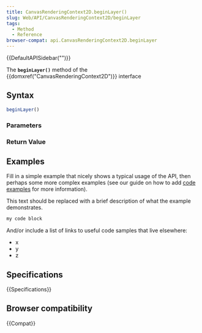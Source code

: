 ```yaml
---
title: CanvasRenderingContext2D.beginLayer()
slug: Web/API/CanvasRenderingContext2D/beginLayer
tags:
  - Method
  - Reference
browser-compat: api.CanvasRenderingContext2D.beginLayer
---
```

{{DefaultAPISidebar("")}}

The **`beginLayer()`** method of the {{domxref("CanvasRenderingContext2D")}} interface 

## Syntax

```js
beginLayer()
```

### Parameters



### Return Value



## Examples

Fill in a simple example that nicely shows a typical usage of the API, then perhaps some more complex examples (see our guide on how to add [code examples](/en-US/docs/MDN/Contribute/Structures/Code_examples) for more information).

This text should be replaced with a brief description of what the example demonstrates.

```js
my code block
```

And/or include a list of links to useful code samples that live elsewhere:

*   x
*   y
*   z

## Specifications

{{Specifications}}

## Browser compatibility

{{Compat}}

